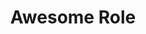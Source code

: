 ---
name: Jeff
title: Awesome Role
description: We do cool stuff
quote: What is the airspeed velocity of an unlaiden swallow? Sometimes people can be sorta wordy so here is some extra quote content to test out
image: ../src/assets/images/stickers.jpg
category: Category
draft: false
---